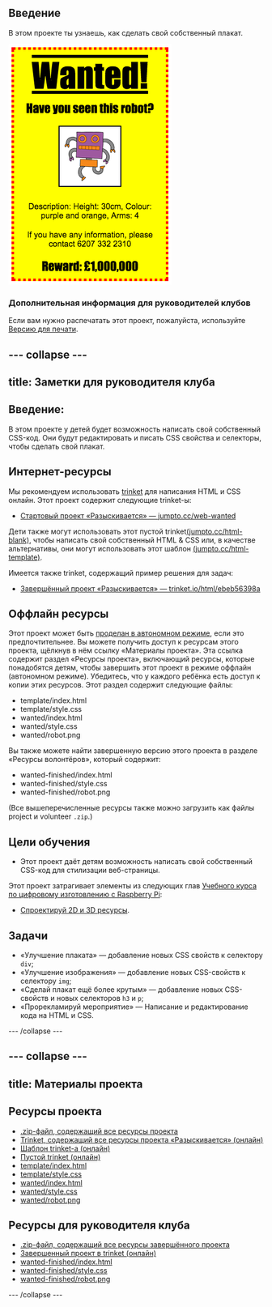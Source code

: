## Введение

В этом проекте ты узнаешь, как сделать свой собственный плакат.

![снимок экрана](images/wanted-final.png)

### Дополнительная информация для руководителей клубов

Если вам нужно распечатать этот проект, пожалуйста, используйте [Версию для печати](https://projects.raspberrypi.org/en/projects/wanted/print).

## \--- collapse \---

## title: Заметки для руководителя клуба

## Введение:

В этом проекте у детей будет возможность написать свой собственный CSS-код. Они будут редактировать и писать CSS свойства и селекторы, чтобы сделать свой плакат.

## Интернет-ресурсы

Мы рекомендуем использовать [trinket](https://trinket.io/) для написания HTML и CSS онлайн. Этот проект содержит следующие trinket-ы:

* [Стартовый проект «Разыскивается» — jumpto.cc/web-wanted](http://jumpto.cc/web-wanted)

Дети также могут использовать этот пустой trinket[(jumpto.cc/html-blank)](http://jumpto.cc/html-blank), чтобы написать свой собственный HTML & CSS или, в качестве альтернативы, они могут использовать этот шаблон [(jumpto.cc/html-template)](http://jumpto.cc/html-template).

Имеется также trinket, содержащий пример решения для задач:

* [Завершённый проект «Разыскивается» — trinket.io/html/ebeb56398a](https://trinket.io/html/ebeb56398a)

## Оффлайн ресурсы

Этот проект может быть [проделан в автономном режиме](https://www.codeclubprojects.org/en-GB/resources/webdev-working-offline/), если это предпочтительнее. Вы можете получить доступ к ресурсам этого проекта, щёлкнув в нём ссылку «Материалы проекта». Эта ссылка содержит раздел «Ресурсы проекта», включающий ресурсы, которые понадобятся детям, чтобы завершить этот проект в режиме оффлайн (автономном режиме). Убедитесь, что у каждого ребёнка есть доступ к копии этих ресурсов. Этот раздел содержит следующие файлы:

* template/index.html
* template/style.css
* wanted/index.html
* wanted/style.css
* wanted/robot.png

Вы также можете найти завершенную версию этого проекта в разделе «Ресурсы волонтёров», который содержит:

* wanted-finished/index.html
* wanted-finished/style.css
* wanted-finished/robot.png

(Все вышеперечисленные ресурсы также можно загрузить как файлы project и volunteer `.zip`.)

## Цели обучения

* Этот проект даёт детям возможность написать свой собственный CSS-код для стилизации веб-страницы.

Этот проект затрагивает элементы из следующих глав [Учебного курса по цифровому изготовлению с Raspberry Pi](http://rpf.io/curriculum):

* [Спроектируй 2D и 3D ресурсы](https://www.raspberrypi.org/curriculum/design/creator).

## Задачи

* «Улучшение плаката» — добавление новых CSS свойств к селектору `div`;
* «Улучшение изображения» — добавление новых CSS-свойств к селектору `img`;
* «Сделай плакат ещё более крутым» — добавление новых CSS-свойств и новых селекторов `h3` и `p`;
* «Прорекламируй мероприятие» — Написание и редактирование кода на HTML и CSS.

\--- /collapse \---

## \--- collapse \---

## title: Материалы проекта

## Ресурсы проекта

* [.zip-файл, содержащий все ресурсы проекта](resources/wanted-project-resources.zip)
* [Trinket, содержащий все ресурсы проекта «Разыскивается» (онлайн)](http://jumpto.cc/web-wanted)
* [Шаблон trinket-а (онлайн)](http://jumpto.cc/trinket-template)
* [Пустой trinket (онлайн)](http://jumpto.cc/trinket-blank)
* [template/index.html](resources/template-index.html)
* [template/style.css](resources/template-style.css)
* [wanted/index.html](resources/wanted-index.html)
* [wanted/style.css](resources/wanted-style.css)
* [wanted/robot.png](resources/wanted-robot.png)

## Ресурсы для руководителя клуба

* [.zip-файл, содержащий все ресурсы завершённого проекта](resources/wanted-volunteer-resources.zip)
* [Завершенный проект в trinket (онлайн)](https://trinket.io/html/ebeb56398a)
* [wanted-finished/index.html](resources/wanted-finished-index.html)
* [wanted-finished/style.css](resources/wanted-finished-style.css)
* [wanted-finished/robot.png](resources/twanted-finished-robot.png)

\--- /collapse \---
